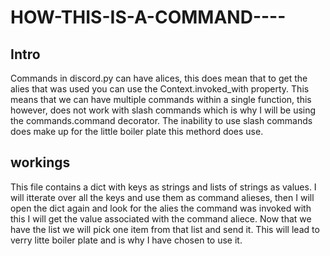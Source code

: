 # HOW-THIS-IS-A-COMMAND----

## Intro

Commands in discord.py can have alices, this does mean that to get the alies that was used you can use the Context.invoked_with property. This means that we can have multiple commands within a single function, this however, does not work with slash commands which is why I will be using the commands.command decorator. The inability to use slash commands does make up for the little boiler plate this methord does use.

## workings

This file contains a dict with keys as strings and lists of strings as values. I will itterate over all the keys and use them as command alieses, then I will open the dict again and look for the alies the command was invoked with this I will get the value associated with the command aliece. Now that we have the list we will pick one item from that list and send it. This will lead to verry litte boiler plate and is why I have chosen to use it.
